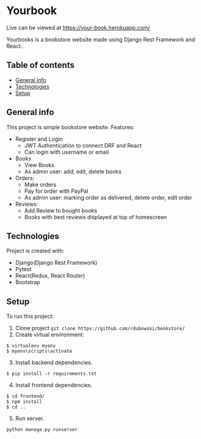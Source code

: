 # Yourbook
Live  can be viewed at https://your-book.herokuapp.com/

Yourbooks is a bookstore website made using Django Rest Framework and React.
## Table of contents
* [General info](#general-info)
* [Technologies](#technologies)
* [Setup](#setup)

## General info
This project is simple bookstore website. Features:
* Register and Login
  * JWT Authentication to connect DRF and React
  * Can login with username or email
* Books
  * View Books
  * As admin user: add, edit, delete books
* Orders:
  * Make orders
  * Pay for order with PayPal
  * As admin user: marking order as delivered, delete order, edit order
* Reviews:
  * Add Review to bought books
  * Books with best reviews displayed at top of homescreen
	
## Technologies
Project is created with:
* Django(Django Rest Framework)
* Pytest
* React(Redux, React Router)
* Bootstrap

## Setup
To run this project:
1. Clone project
``` git clone https://github.com/rdubowski/bookstore/ ```
2. Create virtual environment: 
``` 
$ virtualenv myenv
$ myenv\scripts\activate
```
3. Install backend dependencies.
``` 
$ pip install -r requirements.txt
```
4. Install frontend dependencies.
```
$ cd frontend/
$ npm install
$ cd ..
```
5. Run server.
```
python manage.py runserver
```
